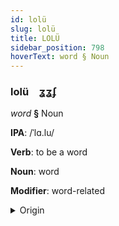 ```yaml
---
id: lolü
slug: lolü
title: LOLÜ
sidebar_position: 798
hoverText: word § Noun
---
```


### lolü&emsp;<span kind="abugida">ʓʓʄ</span>

*word* **§** Noun

**IPA**: /ˈlɑ.lu/

**Verb**: to be a word

**Noun**: word

**Modifier**: word-related

<details>
    <summary>Origin</summary>
    Hmong, White lo lus /lɒ˧.lu˩/<br/>
    <em>Hmong-Mien Language Family</em>
</details>